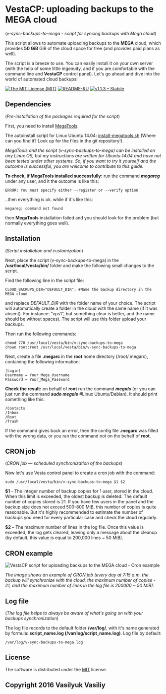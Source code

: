 ﻿# VestaCP: uploading backups to the MEGA cloud

(*v-sync-backups-to-mega - script for syncing backups with Mega cloud*)

This script allows to automate uploading backups to the **MEGA** cloud, which provides **50 GiB** GiB of the cloud space for free (and provides paid plans as well).

The script is a breeze to use. You can easily install it on your own server (with the help of some little ingenuity, and if you are comfortable with the command line and **VestaCP** control panel). Let's go ahead and dive into the world of automated cloud backups!

[![The MIT License (MIT)](https://img.shields.io/badge/LICENSE-MIT-blue.svg?style=flat-square)](https://git.io/vrxu8)
[![README-RU](https://img.shields.io/badge/README-RU-green.svg?style=flat-square)](https://git.io/voGJf)
[![v1.1.3 – Stabile](https://img.shields.io/badge/RELEASE-V1.1.3-blue.svg?style=flat-square)](https://git.io/v1qrj)

## Dependencies 

(*Pre-installation of the packages required for the script*)

First, you need to install [MegaTools](https://megatools.megous.com).

The autoinstall script for Linux Ubuntu 14.04: [install-megatools.sh](https://git.io/vrq6v) (Where can you find it? Look up for the files in the git repository!).

*MegaTools and the script (v-sync-backups-to-mega) can be installed on any Linux OS, but my  instructions are written for Ubuntu 14.04 and have not been tested under other systems. So, if you want to try it yourself and the outcome is successful, you are welcome to contribute to this guide.* 

 **To check, if MegaTools installed successfully:** run the command ***megareg*** under any user, and it the outcome is like this:

```
ERROR: You must specify either --register or --verify option
```

..then everything is ok. while if it's like this:

```
megareg: command not found
```

then **MegaTools** installation failed and you should look for the problem (but normally everything goes well).


## Installation 

(*Script installation and customization*)

Next, place the script (v-sync-backups-to-mega) in the **/usr/local/vesta/bin/** folder and make the following small changes to the script.
 
Find the following line in the script file:

```
CLOUD_BACKUPS_DIR="DEFAULT_DIR"; #Name the backup directory in the MEGA cloud
```
and replace *DEFAULT_DIR* with the folder name of your choice. The script will automatically create a folder in the cloud with the same name (if it was absent). For instance: “vps1”, but something clear is better, and the name should be without spaces). The script will use this folder upload your backups.

Then run the following commands:

```
chmod 770 /usr/local/vesta/bin/v-sync-backups-to-mega
chown root:root /usr/local/vesta/bin/v-sync-backups-to-mega
```
Next, create a file **.megarc** in the **root** home directory (/root/.megarc), containing the following information:

```
[Login]
Username = Your_Mega_Username
Password = Your_Mega_Password
```
**Check the result:** on behalf of **root** run the command ***megals*** (or you can just run the command ***sudo megals*** #Linux Ubuntu/Debian). It should print something like this:

```
/Contacts
/Inbox
/Root
/Trash
```
If the command gives back an error, then the config file **.megarc** was filled with the wrong data, or you ran the command not on the behalf of **root**.

## CRON job 

(*CRON job — scheduled synchronization of the backups*)

Now let's use Vesta control panel to create a cron job with the command:

```
sudo /usr/local/vesta/bin/v-sync-backups-to-mega $1 $2
```
**$1** - The integer number of backup copies for 1 user, stored in the cloud. When this limit is exceeded, the oldest backup is deleted. The default number of copies stored is 21. If you have few users in the panel and the backup size does not exceed 500-800 MiB, this number of copies is quite reasonable. But it's highly recommended to estimate the number of backups you need for every particular case and check the cloud regularly.
 
**$2** – The maximum number of lines in the log file. Once this value is exceeded, the log gets cleared, leaving only a message about the cleanup (by default, this value is equal to 200,000 lines ~ 50 MiB).

## CRON example

![VestaCP script for uploading backups to the MEGA cloud - Cron example](http://i.imgur.com/CBt1lfx.png)

*The image shows an example of CRON job (every day at 7:15 a.m. the backup will synchronize with the cloud, the maximum number of copies - 21, and the maximum number of lines in the log file is 200000 ~ 50 MiB).*

## Log file 

(*The log file helps to always be aware of what's going on with your backups synchronization*)

The log file records to the default folder **/var/log/**, with it's name generated by formula: **script_name.log (/var/log/script_name.log)**. Log file by default:

```
/var/log/v-sync-backups-to-mega.log
```

## License

The software is distributed under the [MIT](https://git.io/vrxu8) license.

## Copyright 2016 Vasilyuk Vasiliy 
